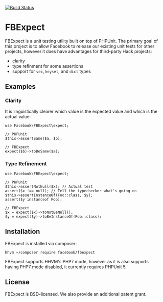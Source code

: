 [![Build Status](https://travis-ci.org/hhvm/fbexpect.svg?branch=master)](https://travis-ci.org/hhvm/fbexpect)

# FBExpect

FBExpect is a unit testing utility built on top of PHPUnit. The primary goal of
this project is to allow Facebook to release our existing unit tests for other
projects, however it does have advantages for third-party Hack projects:

 - clarity
 - type refinment for some assertions
 - support for `vec`, `keyset`, and `dict` types

## Examples

### Clarity

It is linguistically clearer which value is the expected value and which is the
actual value:

```Hack
use Facebook\FBExpect\expect;

// PHPUnit
$this->assertSame($a, $b);

// FBExpect
expect($b)->toBeSame($a);
```

### Type Refinement

```Hack
use Facebook\FBExpect\expect;

// PHPUnit
$this->assertNotNull($x); // Actual test
assert($x !== null); // Tell the typechecker what's going on
$this->assertInstanceOf(Foo::class, $y);
assert($y instanceof Foo);

// FBExpect
$x = expect($x)->toNotBeNull();
$y = expect($y)->toBeInstanceOf(Foo::class);
```

## Installation

FBExpect is installed via composer:

```
hhvm ~/composer require facebook/fbexpect
```

FBExpect supports HHVM's PHP7 mode, however as it is also supports
having PHP7 mode disabled, it currently requires PHPUnit 5.

## License

FBExpect is BSD-licensed. We also provide an additional patent grant.
